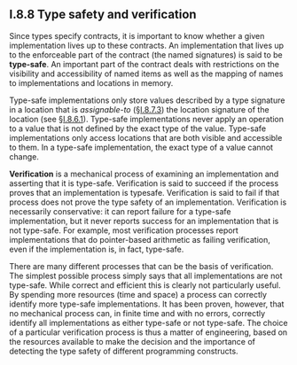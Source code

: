 ## I.8.8 Type safety and verification

Since types specify contracts, it is important to know whether a given implementation lives up to these contracts. An implementation that lives up to the enforceable part of the contract (the named signatures) is said to be **type-safe**. An important part of the contract deals with restrictions on the visibility and accessibility of named items as well as the mapping of names to implementations and locations in memory.

Type-safe implementations only store values described by a type signature in a location that is *assignable-to* (§[I.8.7.3](#todo-missing-hyperlink)) the location signature of the location (see §[I.8.6.1](i.8.6.1-signatures.md)). Type-safe implementations never apply an operation to a value that is not defined by the exact type of the value. Type-safe implementations only access locations that are both visible and accessible to them. In a type-safe implementation, the exact type of a value cannot change.

**Verification** is a mechanical process of examining an implementation and asserting that it is type-safe. Verification is said to succeed if the process proves that an implementation is typesafe. Verification is said to fail if that process does not prove the type safety of an implementation. Verification is necessarily conservative: it can report failure for a type-safe implementation, but it never reports success for an implementation that is not type-safe. For example, most verification processes report implementations that do pointer-based arithmetic as failing verification, even if the implementation is, in fact, type-safe.

There are many different processes that can be the basis of verification. The simplest possible process simply says that all implementations are not type-safe. While correct and efficient this is clearly not particularly useful. By spending more resources (time and space) a process can correctly identify more type-safe implementations. It has been proven, however, that no mechanical process can, in finite time and with no errors, correctly identify all implementations as either type-safe or not type-safe. The choice of a particular verification process is thus a matter of engineering, based on the resources available to make the decision and the importance of detecting the type safety of different programming constructs.
